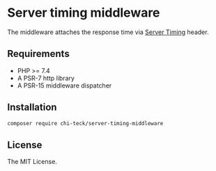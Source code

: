 # Server timing middleware

The middleware attaches the response time via [Server Timing](https://developer.mozilla.org/en-US/docs/Web/HTTP/Headers/Server-Timing) header.

## Requirements
* PHP >= 7.4
* A PSR-7 http library
* A PSR-15 middleware dispatcher

## Installation
```sh
composer require chi-teck/server-timing-middleware
```

## License
The MIT License.
